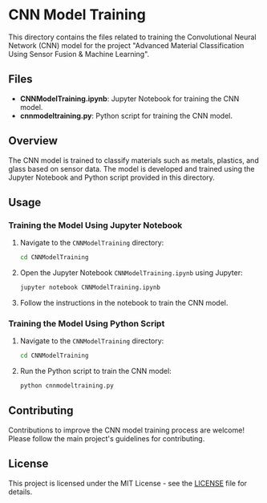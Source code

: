 # CNN Model Training

This directory contains the files related to training the Convolutional Neural Network (CNN) model for the project "Advanced Material Classification Using Sensor Fusion & Machine Learning".

## Files

- **CNNModelTraining.ipynb**: Jupyter Notebook for training the CNN model.
- **cnnmodeltraining.py**: Python script for training the CNN model.

## Overview

The CNN model is trained to classify materials such as metals, plastics, and glass based on sensor data. The model is developed and trained using the Jupyter Notebook and Python script provided in this directory.

## Usage

### Training the Model Using Jupyter Notebook

1. Navigate to the `CNNModelTraining` directory:
   ```bash
   cd CNNModelTraining
   ```
2. Open the Jupyter Notebook `CNNModelTraining.ipynb` using Jupyter:
   ```bash
   jupyter notebook CNNModelTraining.ipynb
   ```
3. Follow the instructions in the notebook to train the CNN model.

### Training the Model Using Python Script

1. Navigate to the `CNNModelTraining` directory:
   ```bash
   cd CNNModelTraining
   ```
2. Run the Python script to train the CNN model:
   ```bash
   python cnnmodeltraining.py
   ```

## Contributing

Contributions to improve the CNN model training process are welcome! Please follow the main project's guidelines for contributing.

## License

This project is licensed under the MIT License - see the [LICENSE](https://github.com/Zulqarnain-10/Advanced-Material-Classification-Using-Sensor-Fusion-Machine-Learning/blob/main/LICENSE.txt) file for details.
